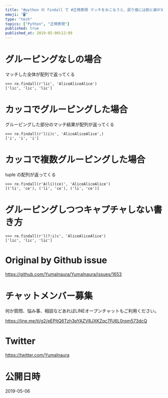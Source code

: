 ```yaml
---
title: "#python の findall で #正規表現 マッチをおこなうと、戻り値には割と癖があるので注意"
emoji: "🖥"
type: "tech"
topics: ["Python", "正規表現"]
published: true
published_at: 2019-05-06t12:09
---
```


# グルーピングなしの場合

マッチした全体が配列で返ってくる

```
>>> re.findall(r'lic', 'AliceAliceAlice')
['lic', 'lic', 'lic']
```

# カッコでグルーピングした場合

グルーピングした部分のマッチ結果が配列が返ってくる
```
>>> re.findall(r'l(i)c', 'AliceAliceAlice',)
['i', 'i', 'i']
```
# カッコで複数グルーピングした場合

tuple の配列が返ってくる
```
>>> re.findall(r'A(li)(ce)', 'AliceAliceAlice')
[('li', 'ce'), ('li', 'ce'), ('li', 'ce')]
```

# グルーピングしつつキャプチャしない書き方

```
>>> re.findall(r'l(?:i)c', 'AliceAliceAlice')
['lic', 'lic', 'lic']
```

# Original by Github issue

https://github.com/YumaInaura/YumaInaura/issues/1653








<!-- Update From Qiita API -->

# チャットメンバー募集


何か質問、悩み事、相談などあればLINEオープンチャットもご利用ください。

https://line.me/ti/g2/eEPltQ6Tzh3pYAZV8JXKZqc7PJ6L0rpm573dcQ





# Twitter


https://twitter.com/YumaInaura


<!-- Update From Qiita API -->



# 公開日時

2019-05-06
